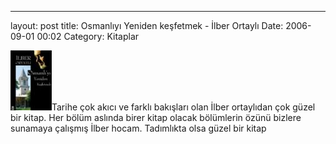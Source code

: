 ---
layout: post
title: Osmanlıyı Yeniden keşfetmek - İlber Ortaylı
Date: 2006-09-01 00:02
Category: Kitaplar

![Osmanlıyı Yeniden Keşfetmek][]Tarihe çok akıcı ve farklı bakışları
olan İlber ortaylıdan çok güzel bir kitap. Her bölüm aslında birer kitap
olacak bölümlerin özünü bizlere sunamaya çalışmış İlber hocam.
Tadımlıkta olsa güzel bir kitap

  [Osmanlıyı Yeniden Keşfetmek]: /images/osmanliyi_yeniden_kesfetmek.thumbnail.jpg
